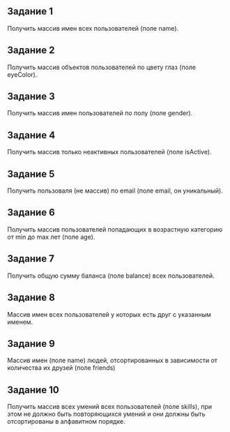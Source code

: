 

<h2>Задание 1</h2>

Получить массив имен всех пользователей (поле name).

<h2>Задание 2</h2>

Получить массив объектов пользователей по цвету глаз (поле eyeColor).

<h2>Задание 3</h2>

Получить массив имен пользователей по полу (поле gender).

<h2>Задание 4</h2>

Получить массив только неактивных пользователей (поле isActive).

<h2>Задание 5</h2>

Получить пользоваля (не массив) по email (поле email, он уникальный).

<h2>Задание 6</h2>

Получить массив пользователей попадающих в возрастную категорию от min до max лет (поле age).

<h2>Задание 7</h2>

Получить общую сумму баланса (поле balance) всех пользователей.

<h2>Задание 8</h2>

Массив имен всех пользователей у которых есть друг с указанным именем.

<h2>Задание 9</h2>

Массив имен (поле name) людей, отсортированных в зависимости от количества их друзей (поле friends)

<h2>Задание 10</h2>

Получить массив всех умений всех пользователей (поле skills), при этом не должно быть повторяющихся умений и они должны быть отсортированы в алфавитном порядке.
